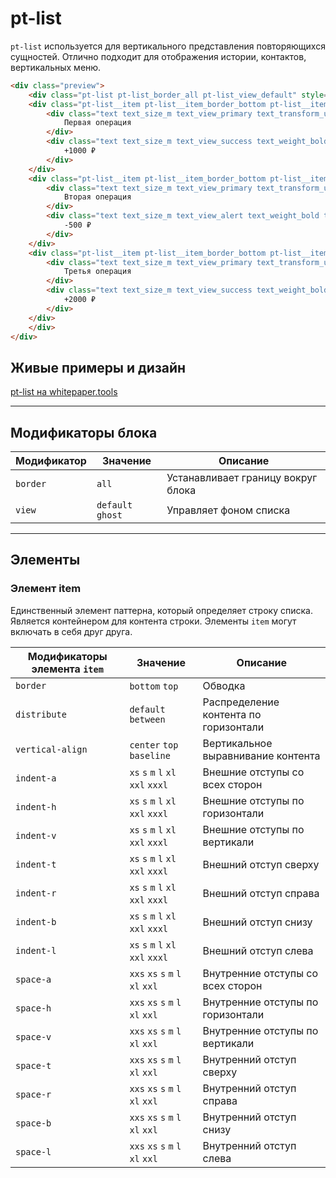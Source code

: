 # pt-list

`pt-list` используется для вертикального представления повторяющихся сущностей. Отлично подходит для отображения истории, контактов, вертикальных меню.

```html
<div class="preview">
    <div class="pt-list pt-list_border_all pt-list_view_default" style="min-width: 280px">
    <div class="pt-list__item pt-list__item_border_bottom pt-list__item_distribute_between pt-list__item_space-a_m">
        <div class="text text_size_m text_view_primary text_transform_uppercase text_spacing_s">
            Первая операция
        </div>
        <div class="text text_size_m text_view_success text_weight_bold text_transform_uppercase text_spacing_s">
            +1000 ₽
        </div>
    </div>
    <div class="pt-list__item pt-list__item_border_bottom pt-list__item_distribute_between pt-list__item_space-a_m">
        <div class="text text_size_m text_view_primary text_transform_uppercase text_spacing_s">
            Вторая операция
        </div>
        <div class="text text_size_m text_view_alert text_weight_bold text_transform_uppercase text_spacing_s">
            -500 ₽
        </div>
    </div>
    <div class="pt-list__item pt-list__item_border_bottom pt-list__item_distribute_between pt-list__item_space-a_m">
        <div class="text text_size_m text_view_primary text_transform_uppercase text_spacing_s">
            Третья операция
        </div>
        <div class="text text_size_m text_view_success text_weight_bold text_transform_uppercase text_spacing_s">
            +2000 ₽
        </div>
    </div>
    </div>
</div>
```

## Живые примеры и дизайн

[pt-list на whitepaper.tools](http://whitepaper.tools/doc.html#/pt-list)

___


## Модификаторы блока

Модификатор | Значение          | Описание
----------- | ----------------- | ----------------------------------
`border`    | `all`             | Устанавливает границу вокруг блока
`view`      | `default` `ghost` | Управляет фоном списка

___


## Элементы

### Элемент item

Единственный элемент паттерна, который определяет строку списка. Является контейнером для контента строки. Элементы `item` могут включать в себя друг друга.

Модификаторы элемента `item` | Значение                           | Описание
---------------------------- | ---------------------------------- | -------------------------------------
`border`                     | `bottom` `top`                     | Обводка
`distribute`                 | `default` `between`                | Распределение контента по горизонтали
`vertical-align`             | `center` `top` `baseline`          | Вертикальное выравнивание контента
`indent-a`                   | `xs` `s` `m` `l` `xl` `xxl` `xxxl` | Внешние отступы со всех сторон
`indent-h`                   | `xs` `s` `m` `l` `xl` `xxl` `xxxl` | Внешние отступы по горизонтали
`indent-v`                   | `xs` `s` `m` `l` `xl` `xxl` `xxxl` | Внешние отступы по вертикали
`indent-t`                   | `xs` `s` `m` `l` `xl` `xxl` `xxxl` | Внешний отступ сверху
`indent-r`                   | `xs` `s` `m` `l` `xl` `xxl` `xxxl` | Внешний отступ справа
`indent-b`                   | `xs` `s` `m` `l` `xl` `xxl` `xxxl` | Внешний отступ снизу
`indent-l`                   | `xs` `s` `m` `l` `xl` `xxl` `xxxl` | Внешний отступ слева
`space-a`                    | `xxs` `xs` `s` `m` `l` `xl` `xxl`  | Внутренние отступы со всех сторон
`space-h`                    | `xxs` `xs` `s` `m` `l` `xl` `xxl`  | Внутренние отступы по горизонтали
`space-v`                    | `xxs` `xs` `s` `m` `l` `xl` `xxl`  | Внутренние отступы по вертикали
`space-t`                    | `xxs` `xs` `s` `m` `l` `xl` `xxl`  | Внутренний отступ сверху
`space-r`                    | `xxs` `xs` `s` `m` `l` `xl` `xxl`  | Внутренний отступ справа
`space-b`                    | `xxs` `xs` `s` `m` `l` `xl` `xxl`  | Внутренний отступ снизу
`space-l`                    | `xxs` `xs` `s` `m` `l` `xl` `xxl`  | Внутренний отступ слева
